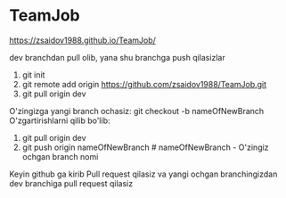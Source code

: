 # TeamJob
https://zsaidov1988.github.io/TeamJob/

dev branchdan pull olib, yana shu branchga push qilasizlar

1. git init
2. git remote add origin https://github.com/zsaidov1988/TeamJob.git
3. git pull origin dev

O'zingizga yangi branch ochasiz: git checkout -b nameOfNewBranch
O'zgartirishlarni qilib bo'lib:

1. git pull origin dev
2. git push origin nameOfNewBranch # nameOfNewBranch - O'zingiz ochgan branch nomi

Keyin github ga kirib Pull request qilasiz va yangi ochgan branchingizdan dev branchiga pull request qilasiz
